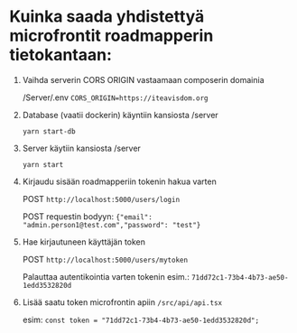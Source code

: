 # Kuinka saada yhdistettyä microfrontit roadmapperin tietokantaan:

1. Vaihda serverin CORS ORIGIN vastaamaan composerin domainia

   /Server/.env `CORS_ORIGIN=https://iteavisdom.org`

2. Database (vaatii dockerin) käyntiin kansiosta /server

   `yarn start-db`

3. Server käytiin kansiosta /server

   `yarn start`

4. Kirjaudu sisään roadmapperiin tokenin hakua varten

   POST `http://localhost:5000/users/login`

   POST requestin bodyyn: `{"email": "admin.person1@test.com","password": "test"}`

5. Hae kirjautuneen käyttäjän token

   POST `http://localhost:5000/users/mytoken`

   Palauttaa autentikointia varten tokenin esim.: `71dd72c1-73b4-4b73-ae50-1edd3532820d`

6) Lisää saatu token microfrontin apiin ```/src/api/api.tsx```

    esim: ```const token = "71dd72c1-73b4-4b73-ae50-1edd3532820d";```
